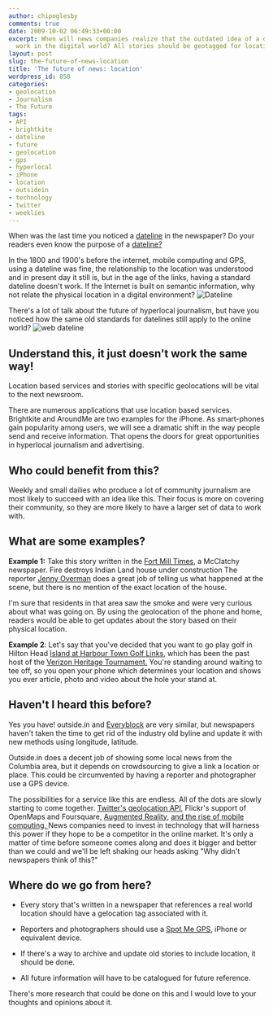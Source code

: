 ```yaml
---
author: chipoglesby
comments: true
date: 2009-10-02 06:49:33+00:00
excerpt: When will news companies realize that the outdated idea of a dateline doesn't
  work in the digital world? All stories should be geotagged for location based services.
layout: post
slug: the-future-of-news-location
title: 'The future of news: location'
wordpress_id: 858
categories:
- geolocation
- Journalism
- The Future
tags:
- API
- brightkite
- dateline
- future
- geolocation
- gps
- hyperlocal
- iPhone
- location
- outsidein
- technology
- twitter
- weeklies
---
```


When was the last time you noticed a [dateline](http://en.wikipedia.org/wiki/Dateline) in the newspaper? Do your readers even know the purpose of a [dateline?](http://en.wikipedia.org/wiki/Dateline)

In the 1800 and 1900's before the internet, mobile computing and GPS, using a dateline was fine, the relationship to the location was understood and in present day it still is, but in the age of the links, having a standard dateline doesn't work. If the Internet is built on semantic information, why not relate the physical location in a digital environment?
![Dateline](https://storage.googleapis.com/www.chipoglesby.com/dateline.jpg)

There's a lot of talk about the future of hyperlocal journalism, but have you noticed how the same old standards for datelines still apply to the online world? ![web dateline](https://storage.googleapis.com/www.chipoglesby.com/onlinedateline.jpg)


## Understand this, it just doesn't work the same way!


Location based services and stories with specific geolocations will be vital to the next newsroom.

There are numerous applications that use location based services. Brightkite and AroundMe are two examples for the iPhone. As smart-phones gain popularity among users, we will see a dramatic shift in the way people send and receive information. That opens the doors for great opportunities in hyperlocal journalism and advertising.


## Who could benefit from this?


Weekly and small dailies who produce a lot of community journalism are most likely to succeed with an idea like this. Their focus is more on covering their community, so they are more likely to have a larger set of data to work with.


## What are some examples?


**Example 1:** Take this story written in the [Fort Mill Times](http://fortmilltimes.com), a McClatchy newspaper. Fire destroys Indian Land house under construction The reporter [Jenny Overman](http://www.twitter.com/jennyovermanFMT) does a great job of telling us what happened at the scene, but there is no mention of the exact location of the house.

I'm sure that residents in that area saw the smoke and were very curious about what was going on. By using the geolocation of the phone and home, readers would be able to get updates about the story based on their physical location.

**Example 2**: Let's say that you've decided that you want to go play golf in Hilton Head [Island at Harbour Town Golf Links](http://maps.google.com/maps?f=q&source=s_q&hl=en&geocode=&q=32.1375898+-80.8091619&sll=37.0625,-95.677068&sspn=30.682067,63.984375&ie=UTF8&ll=32.139208,-80.809164&spn=0.007995,0.015621&z=16&iwloc=A), which has been the past host of the [Verizon Heritage Tournament.](http://maps.google.com/maps?f=q&source=s_q&hl=en&geocode=&q=32.1375898+-80.8091619&sll=32.139208,-80.809164&sspn=0.007995,0.015621&ie=UTF8&ll=32.137591,-80.809164&spn=0.007995,0.015621&z=16) You're standing around waiting to tee off, so you open your phone which determines your location and shows you ever article, photo and video about the hole your stand at.


## Haven't I heard this before?


Yes you have! outside.in and [Everyblock](http://www.everyblock.com/) are very similar, but newspapers haven't taken the time to get rid of the industry old byline and update it with new methods using longitude, latitude.

Outside.in does a decent job of showing some local news from the Columbia area, but it depends on crowdsourcing to give a link a location or place. This could be circumvented by having a reporter and photographer use a GPS device.

The possibilities for a service like this are endless. All of the dots are slowly starting to come together. [Twitter's geolocation API](http://blog.twitter.com/2009/08/location-location-location.html), Flickr's support of OpenMaps and Foursquare, [Augmented Reality](http://www.readwriteweb.com/archives/nokias_vision_of_augmented_reality_video.php), [and the rise of mobile computing.
](http://www.guardian.co.uk/media/2009/sep/21/technology-journalists-pioneers)
News companies need to invest in technology that will harness this power if they hope to be a competitor in the online market. It's only a matter of time before someone comes along and does it bigger and better than we could and we'll be left shaking our heads asking "Why didn't newspapers think of this?"


## Where do we go from here?





	
  * Every story that's written in a newspaper that references a real world location should have a gelocation tag associated with it.

	
  * Reporters and photographers should use a [Spot Me GPS](http://www.findmespot.com/en/), iPhone or equivalent device.

	
  * If there's a way to archive and update old stories to include location, it should be done.

	
  * All future information will have to be catalogued for future reference.


There's more research that could be done on this and I would love to your thoughts and opinions about it.
